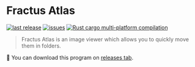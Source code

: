<!-- @format -->

# Fractus Atlas

[![last release](https://img.shields.io/github/v/release/Jimskapt/fractus-atlas?color=blue)](https://github.com/Jimskapt/fractus-atlas/releases)
[![issues](https://img.shields.io/github/issues-raw/Jimskapt/fractus-atlas?color=blue)](https://github.com/Jimskapt/fractus-atlas/issues)
[![Rust cargo multi-platform compilation](https://github.com/Jimskapt/fractus-atlas/workflows/Rust%20cargo%20multi-platform%20compilation/badge.svg)](https://github.com/Jimskapt/fractus-atlas/actions/)

> Fractus Atlas is an image viewer which allows you to quickly move them in folders.

💾 You can download this program on [releases tab](https://github.com/Jimskapt/fractus-atlas/releases).
